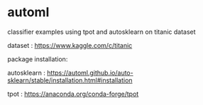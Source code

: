 # automl
classifier examples using tpot and autosklearn on titanic dataset

dataset : https://www.kaggle.com/c/titanic

package installation:

autosklearn : https://automl.github.io/auto-sklearn/stable/installation.html#installation

tpot : https://anaconda.org/conda-forge/tpot
